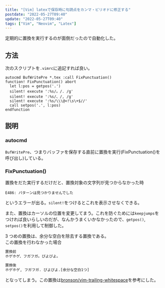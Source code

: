 ```yaml
---
title: "[Vim] latexで保存時に句読点をカンマ・ピリオドに修正する"
postdate: "2022-05-27T09:40"
update: "2022-05-27T09:40"
tags: ["Vim", "Neovim", "Latex"]
---
```


定期的に置換を実行するのが面倒だったので自動化した。

## 方法

次のスクリプトを`.vimrc`に追記すれば良い。

```vim
autocmd BufWritePre *.tex :call FixPunctuation()
function! FixPunctuation() abort
  let l:pos = getpos('.')
  silent! execute ':%s/。/. /g'
  silent! execute ':%s/、/, /g'
  silent! execute ':%s/\\\@<!\s\+$//'
  call setpos('.', l:pos)
endfunction
```

## 説明

### autocmd

`BufWritePre`、つまりバッファを保存する直前に置換を実行(FixPunctuation()を呼び出し)している。

### FixPunctuation()

置換をだた実行するだけだと、置換対象の文字列が見つからなかった時

```
E486: パターンは見つかりませんでした
```

というエラーが出る。`silent!`をつけるとこれを表示させなくできる。

また、置換はカーソルの位置を変更してまう。これを防ぐためには`keepjumps`をつければ良いらしいのだが、なんかうまくいかなかったので、`getpos()`, `setpos()`を利用して制御した。

3 つめの置換は、余分な空白を除去する置換である。  
この置換を行わなかった場合

```txt
置換前
ホゲホゲ、フガフガ。ぴよぴよ。

置換後
ホゲホゲ, フガフガ. ぴよぴよ.[余分な空白1つ]
```

となってしまう。この置換は[bronson/vim-trailing-whitespace](https://github.com/bronson/vim-trailing-whitespace)を参考にした。
